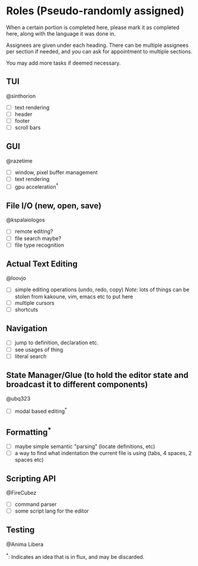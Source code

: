 # Roles (Pseudo-randomly assigned)
When a certain portion is completed here, please mark it as completed here, along with the language it was done in.

Assignees are given under each heading. There can be multiple assignees per section if needed, and you can ask for appointment to multiple sections.

You may add more tasks if deemed necessary.

## TUI
@sinthorion
- [ ] text rendering
- [ ] header
- [ ] footer
- [ ] scroll bars
## GUI
@razetime
- [ ] window, pixel buffer management
- [ ] text rendering
- [ ] gpu acceleration<sup>*</sup>
## File I/O (new, open, save)
@kspalaiologos
- [ ] remote editing?
- [ ] file search maybe?
- [ ] file type recognition
## Actual Text Editing
@loovjo
- [ ] simple editing operations (undo, redo, copy) *Note:* lots of things can be stolen from kakoune, vim, emacs etc to put here
- [ ] multiple cursors
- [ ] shortcuts
## Navigation
- [ ] jump to definition, declaration etc.
- [ ] see usages of thing
- [ ] literal search
## State Manager/Glue (to hold the editor state and broadcast it to different components)
@ubq323
- [ ] modal based editing<sup>*</sup>
## Formatting<sup>*</sup>
- [ ] maybe simple semantic "parsing" (locate definitions, etc)
- [ ] a way to find what indentation the current file is using (tabs, 4 spaces, 2 spaces etc)
## Scripting API
@FireCubez
 - [ ] command parser
 - [ ] some script lang for the editor
## Testing
@Anima Libera

<sup>*</sup>: Indicates an idea that is in flux, and may be discarded.